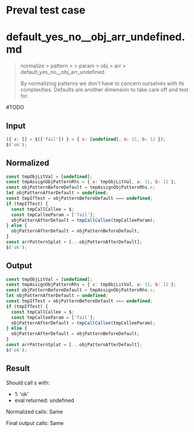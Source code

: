 # Preval test case

# default_yes_no__obj_arr_undefined.md

> normalize > pattern >  > param > obj > arr > default_yes_no__obj_arr_undefined
>
> By normalizing patterns we don't have to concern ourselves with its complexities. Defaults are another dimension to take care off and test for.

#TODO

## Input

`````js filename=intro
({ x: [] = $(['fail']) } = { x: [undefined], a: 11, b: 12 });
$('ok');
`````

## Normalized

`````js filename=intro
const tmpObjLitVal = [undefined];
const tmpAssignObjPatternRhs = { x: tmpObjLitVal, a: 11, b: 12 };
const objPatternBeforeDefault = tmpAssignObjPatternRhs.x;
let objPatternAfterDefault = undefined;
const tmpIfTest = objPatternBeforeDefault === undefined;
if (tmpIfTest) {
  const tmpCallCallee = $;
  const tmpCalleeParam = ['fail'];
  objPatternAfterDefault = tmpCallCallee(tmpCalleeParam);
} else {
  objPatternAfterDefault = objPatternBeforeDefault;
}
const arrPatternSplat = [...objPatternAfterDefault];
$('ok');
`````

## Output

`````js filename=intro
const tmpObjLitVal = [undefined];
const tmpAssignObjPatternRhs = { x: tmpObjLitVal, a: 11, b: 12 };
const objPatternBeforeDefault = tmpAssignObjPatternRhs.x;
let objPatternAfterDefault = undefined;
const tmpIfTest = objPatternBeforeDefault === undefined;
if (tmpIfTest) {
  const tmpCallCallee = $;
  const tmpCalleeParam = ['fail'];
  objPatternAfterDefault = tmpCallCallee(tmpCalleeParam);
} else {
  objPatternAfterDefault = objPatternBeforeDefault;
}
const arrPatternSplat = [...objPatternAfterDefault];
$('ok');
`````

## Result

Should call `$` with:
 - 1: 'ok'
 - eval returned: undefined

Normalized calls: Same

Final output calls: Same
